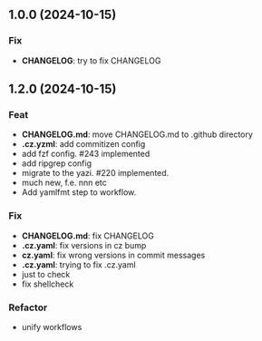 ## 1.0.0 (2024-10-15)

### Fix

- **CHANGELOG**: try to fix CHANGELOG

## 1.2.0 (2024-10-15)

### Feat

- **CHANGELOG.md**: move CHANGELOG.md to .github directory
- **.cz.yzml**: add commitizen config
- add fzf config. #243 implemented
- add ripgrep config
- migrate to the yazi. #220 implemented.
- much new, f.e. nnn etc
- Add yamlfmt step to workflow.

### Fix

- **CHANGELOG.md**: fix CHANGELOG
- **.cz.yaml**: fix versions in cz bump
- **cz.yaml**: fix wrong versions in commit messages
- **.cz.yaml**: trying to fix .cz.yaml
- just to check
- fix shellcheck

### Refactor

- unify workflows
